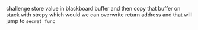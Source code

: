 challenge store value in blackboard buffer
and then copy that buffer on stack with strcpy which would
we can overwrite return address and that will jump to `secret_func`
